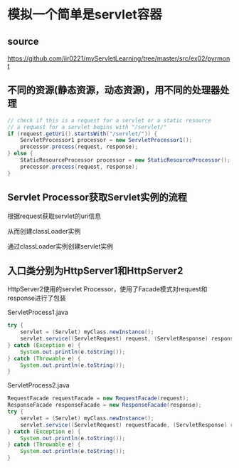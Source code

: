 # 模拟一个简单是servlet容器

## source
https://github.com/iir0221/myServletLearning/tree/master/src/ex02/pyrmont

## 不同的资源(静态资源，动态资源)，用不同的处理器处理
```java
// check if this is a request for a servlet or a static resource
// a request for a servlet begins with "/servlet/"
if (request.getUri().startsWith("/servlet/")) {
	ServletProcessor1 processor = new ServletProcessor1();
	processor.process(request, response);
} else {
	StaticResourceProcessor processor = new StaticResourceProcessor();
	processor.process(request, response);
}
```

## Servlet Processor获取Servlet实例的流程

根据request获取servlet的uri信息

从而创建classLoader实例

通过classLoader实例创建servlet实例

## 入口类分别为HttpServer1和HttpServer2

HttpServer2使用的servlet Processor，使用了Facade模式对request和response进行了包装

ServletProcess1.java
```java
try {
	servlet = (Servlet) myClass.newInstance();
	servlet.service((ServletRequest) request, (ServletResponse) response);
} catch (Exception e) {
	System.out.println(e.toString());
} catch (Throwable e) {
	System.out.println(e.toString());
}
```

ServletProcess2.java
```java
RequestFacade requestFacade = new RequestFacade(request);
ResponseFacade responseFacade = new ResponseFacade(response);
try {
	servlet = (Servlet) myClass.newInstance();
	servlet.service((ServletRequest) requestFacade, (ServletResponse) responseFacade);
} catch (Exception e) {
	System.out.println(e.toString());
} catch (Throwable e) {
	System.out.println(e.toString());
}
```